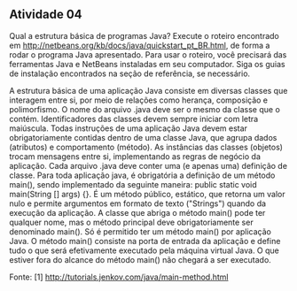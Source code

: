 ## Atividade 04
Qual a estrutura básica de programas Java? Execute o roteiro encontrado em http://netbeans.org/kb/docs/java/quickstart_pt_BR.html, de forma a rodar o programa Java apresentado. Para usar o roteiro, você precisará das ferramentas Java e NetBeans instaladas em seu computador. Siga os guias de instalação encontrados na seção de referência, se necessário.

A estrutura básica de uma aplicação Java consiste em diversas classes que interagem entre si, por meio de relações como herança, composição e polimorfismo. O nome do arquivo .java deve ser o mesmo da classe que o contém. Identificadores das classes devem sempre iniciar com letra maiúscula. Todas instruções de uma aplicação Java devem estar obrigatoriamente contidas dentro de uma classe Java, que agrupa dados (atributos) e comportamento (método). As instâncias das classes (objetos) trocam mensagens entre si, implementando as regras de negócio da aplicação. Cada arquivo .java deve conter uma (e apenas uma) definição de classe. Para toda aplicação java, é obrigatória a definição de um método main(), sendo implementado da seguinte maneira: public static void main(String [] args) {}. É um método público, estático, que retorna um valor nulo e permite argumentos em formato de texto ("Strings") quando da execução da aplicação. A classe que abriga o método main() pode ter qualquer nome, mas o método principal deve obrigatoriamente ser denominado main(). Só é permitido ter um método main() por aplicação Java. O método main() consiste na porta de entrada da aplicação e define tudo o que será efetivamente executado pela máquina virtual Java. O que estiver fora do alcance do método main() não chegará a ser executado.

Fonte:
[1] http://tutorials.jenkov.com/java/main-method.html 